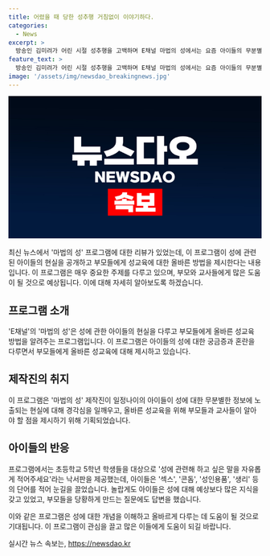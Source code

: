 ```yaml
---
title: 어렸을 때 당한 성추행 거침없이 이야기하다.
categories:
  - News
excerpt: >
  방송인 김미려가 어린 시절 성추행을 고백하며 E채널 마법의 성에서는 요즘 아이들의 무분별한 성에 관한 현실이 공개됐다. 초등학교 5학년 학생들의 성 관련 낙서판에 새롭게 어린이들이 알고 있는 것들에 대한 충격과 부모들을 위한 성교육 모범답안이 공개됐다. 김미려는 어렸을 때의 경험으로 인해 성교육의 중요성을 강조하며 프로그램에 출연한 이유를 밝혔다. (150자)
feature_text: >
  방송인 김미려가 어린 시절 성추행을 고백하며 E채널 마법의 성에서는 요즘 아이들의 무분별한 성에 관한 현실이 공개됐다. 초등학교 5학년 학생들의 성 관련 낙서판에 새롭게 어린이들이 알고 있는 것들에 대한 충격과 부모들을 위한 성교육 모범답안이 공개됐다. 김미려는 어렸을 때의 경험으로 인해 성교육의 중요성을 강조하며 프로그램에 출연한 이유를 밝혔다. (150자)
image: '/assets/img/newsdao_breakingnews.jpg'
---
```


<p><img src="/assets/img/newsdao_breakingnews.jpg" alt="pcversion 속보" /></p>

<p>최신 뉴스에서 '마법의 성' 프로그램에 대한 리뷰가 있었는데, 이 프로그램이 성에 관련된 아이들의 현실을 공개하고 부모들에게 성교육에 대한 올바른 방법을 제시한다는 내용입니다. 이 프로그램은 매우 중요한 주제를 다루고 있으며, 부모와 교사들에게 많은 도움이 될 것으로 예상됩니다. 이에 대해 자세히 알아보도록 하겠습니다. </p>

<h2 data-ke-size="size26">프로그램 소개</h2>

<p>'E채널'의 '마법의 성'은 성에 관한 아이들의 현실을 다루고 부모들에게 올바른 성교육 방법을 알려주는 프로그램입니다. 이 프로그램은 아이들의 성에 대한 궁금증과 혼란을 다루면서 부모들에게 올바른 성교육에 대해 제시하고 있습니다.</p>

<h2 data-ke-size="size26">제작진의 취지</h2>

<p>이 프로그램은 '마법의 성' 제작진이 일정나이의 아이들이 성에 대한 무분별한 정보에 노출되는 현실에 대해 경각심을 일깨우고, 올바른 성교육을 위해 부모들과 교사들이 알아야 할 점을 제시하기 위해 기획되었습니다.</p>

<h2 data-ke-size="size26">아이들의 반응</h2>

<p>프로그램에서는 초등학교 5학년 학생들을 대상으로 '성에 관련해 하고 싶은 말을 자유롭게 적어주세요'라는 낙서판을 제공했는데, 아이들은 '섹스', '콘돔', '성인용품', '생리' 등의 단어를 적어 눈길을 끌었습니다. 놀랍게도 아이들은 성에 대해 예상보다 많은 지식을 갖고 있었고, 부모들을 당황하게 만드는 질문에도 답변을 했습니다.</p>

<p>이와 같은 프로그램은 성에 대한 개념을 이해하고 올바르게 다루는 데 도움이 될 것으로 기대됩니다. 이 프로그램이 관심을 끌고 많은 이들에게 도움이 되길 바랍니다.</p>
실시간 뉴스 속보는, <a href="https://newsdao.kr" rel="dofollow">https://newsdao.kr</a>


